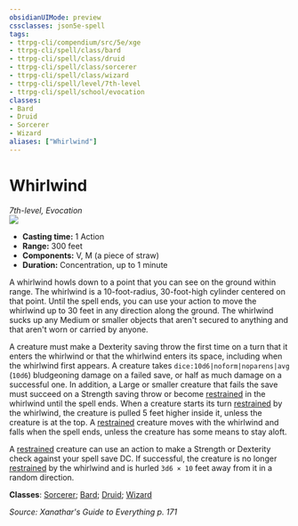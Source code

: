 ```yaml
---
obsidianUIMode: preview
cssclasses: json5e-spell
tags:
- ttrpg-cli/compendium/src/5e/xge
- ttrpg-cli/spell/class/bard
- ttrpg-cli/spell/class/druid
- ttrpg-cli/spell/class/sorcerer
- ttrpg-cli/spell/class/wizard
- ttrpg-cli/spell/level/7th-level
- ttrpg-cli/spell/school/evocation
classes:
- Bard
- Druid
- Sorcerer
- Wizard
aliases: ["Whirlwind"]
---
```

# Whirlwind
*7th-level, Evocation*  
![](3-Mechanics/CLI/spells/img/whirlwind.webp#right)

- **Casting time:** 1 Action
- **Range:** 300 feet
- **Components:** V, M (a piece of straw)
- **Duration:** Concentration, up to 1 minute

A whirlwind howls down to a point that you can see on the ground within range. The whirlwind is a 10-foot-radius, 30-foot-high cylinder centered on that point. Until the spell ends, you can use your action to move the whirlwind up to 30 feet in any direction along the ground. The whirlwind sucks up any Medium or smaller objects that aren't secured to anything and that aren't worn or carried by anyone.

A creature must make a Dexterity saving throw the first time on a turn that it enters the whirlwind or that the whirlwind enters its space, including when the whirlwind first appears. A creature takes `dice:10d6|noform|noparens|avg` (`10d6`) bludgeoning damage on a failed save, or half as much damage on a successful one. In addition, a Large or smaller creature that fails the save must succeed on a Strength saving throw or become [restrained](3-Mechanics/CLI/rules/conditions.md#Restrained) in the whirlwind until the spell ends. When a creature starts its turn [restrained](3-Mechanics/CLI/rules/conditions.md#Restrained) by the whirlwind, the creature is pulled 5 feet higher inside it, unless the creature is at the top. A [restrained](3-Mechanics/CLI/rules/conditions.md#Restrained) creature moves with the whirlwind and falls when the spell ends, unless the creature has some means to stay aloft.

A [restrained](3-Mechanics/CLI/rules/conditions.md#Restrained) creature can use an action to make a Strength or Dexterity check against your spell save DC. If successful, the creature is no longer [restrained](3-Mechanics/CLI/rules/conditions.md#Restrained) by the whirlwind and is hurled `3d6 × 10` feet away from it in a random direction.

**Classes**: [Sorcerer](3-Mechanics/CLI/lists/list-spells-classes-sorcerer.md); [Bard](3-Mechanics/CLI/lists/list-spells-classes-bard.md); [Druid](3-Mechanics/CLI/lists/list-spells-classes-druid.md); [Wizard](3-Mechanics/CLI/lists/list-spells-classes-wizard.md)

*Source: Xanathar's Guide to Everything p. 171*